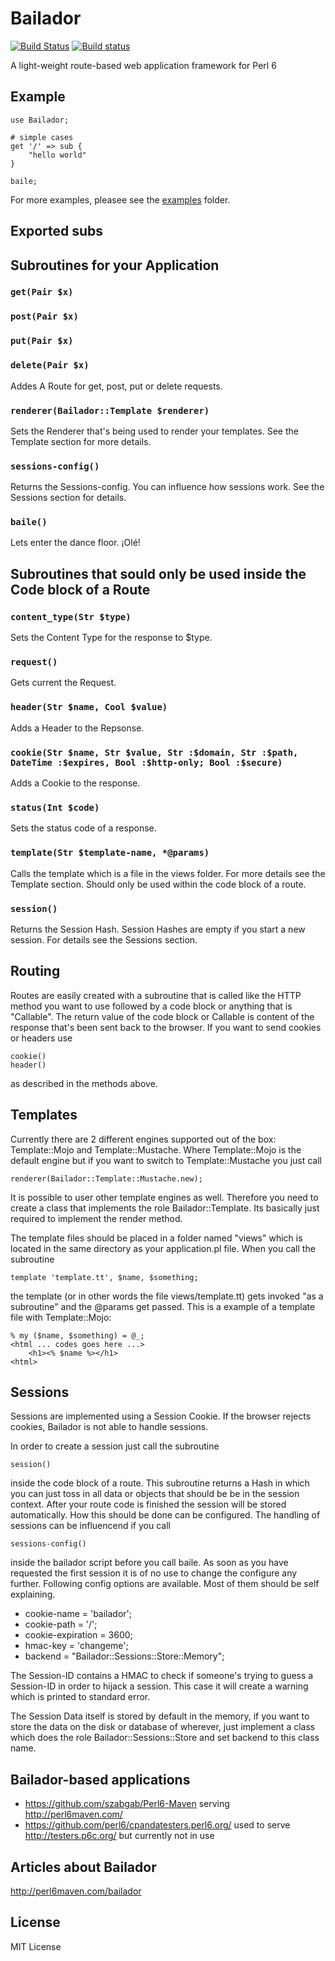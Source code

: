 # Bailador

[![Build Status](https://travis-ci.org/ufobat/Bailador.png)](https://travis-ci.org/ufobat/Bailador) [![Build status](https://ci.appveyor.com/api/projects/status/github/ufobat/Bailador?svg=true)](https://ci.appveyor.com/project/ufobat/Bailador/branch/master)

A light-weight route-based web application framework for Perl 6

## Example

```Perl6
use Bailador;
    
# simple cases
get '/' => sub {
    "hello world"
}
    
baile;
```

For more examples, pleasee see the [examples](examples) folder.

## Exported subs


Subroutines for your Application
--------------------------------

### `get(Pair $x)`
### `post(Pair $x)`
### `put(Pair $x)`
### `delete(Pair $x)`

Addes A Route for get, post, put or delete requests.

### `renderer(Bailador::Template $renderer)`

Sets the Renderer that's being used to render your templates. See the Template section for more details.

### `sessions-config()`

Returns the Sessions-config. You can influence how sessions work. See the Sessions section for details.

### `baile()`

Lets enter the dance floor. ¡Olé!

Subroutines that sould only be used inside the Code block of a Route
-------------------------------------------------------------------

### `content_type(Str $type)`

Sets the Content Type for the response to $type.

### `request()`

Gets current the Request.

### `header(Str $name, Cool $value)`

Adds a Header to the Repsonse.

### `cookie(Str $name, Str $value, Str :$domain, Str :$path, DateTime :$expires, Bool :$http-only; Bool :$secure)`

Adds a Cookie to the response.

### `status(Int $code)`

Sets the status code of a response.

### `template(Str $template-name, *@params)`

Calls the template which is a file in the views folder. For more details see the Template section. Should only be used within the code block of a route.

### `session()`

Returns the Session Hash. Session Hashes are empty if you start a new session. For details see the Sessions section.

## Routing

Routes are easily created with a subroutine that is called like the HTTP method you want to use followed by a code block or anything that is "Callable".
The return value of the code block or Callable is content of the response that's been sent back to the browser. If you want to send cookies or headers use

    cookie()
    header()
    
as described in the methods above.

## Templates

Currently there are 2 different engines supported out of the box: Template::Mojo and Template::Mustache.
Where Template::Mojo is the default engine but if you want to switch to Template::Mustache you just call

    renderer(Bailador::Template::Mustache.new);

It is possible to user other template engines as well.
Therefore you need to create a class that implements the role Bailador::Template. Its basically just required to implement the render method.

The template files should be placed in a folder named "views" which is located in the same directory as your application.pl file. When you call the subroutine

    template 'template.tt', $name, $something;
    
the template (or in other words the file views/template.tt) gets invoked "as a subroutine" and the @params get passed. This is a example of a template file with Template::Mojo:

    % my ($name, $something) = @_;
    <html ... codes goes here ...>
        <h1><% $name %></h1>
    <html>

    
## Sessions

Sessions are implemented using a Session Cookie. If the browser rejects cookies, Bailador is not able to handle sessions.

In order to create a session just call the subroutine

    session()
    
inside the code block of a route. This subroutine returns a Hash in which you can just toss in all data or objects that should be be in the session context.
After your route code is finished the session will be stored automatically. How this should be done can be configured.
The handling of sessions can be influencend if you call

    sessions-config()
    
inside the bailador script before you call baile. As soon as you have requested the first session it is of no use to change the configure any further.
Following config options are available. Most of them should be self explaining.

* cookie-name = 'bailador';
* cookie-path = '/';
* cookie-expiration = 3600;
* hmac-key = 'changeme';
* backend = "Bailador::Sessions::Store::Memory";

The Session-ID contains a HMAC to check if someone's trying to guess a Session-ID in order to hijack a session. This case it will create a warning which is printed to standard error.

The Session Data itself is stored by default in the memory, if you want to store the data on the disk or database of wherever, just implement a class which does the role Bailador::Sessions::Store
and set backend to this class name.


## Bailador-based applications

* https://github.com/szabgab/Perl6-Maven serving http://perl6maven.com/
* https://github.com/perl6/cpandatesters.perl6.org/ used to serve http://testers.p6c.org/ but currently not in use


## Articles about Bailador
http://perl6maven.com/bailador

## License

MIT License
